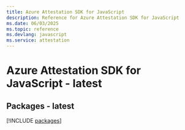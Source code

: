```yaml
---
title: Azure Attestation SDK for JavaScript
description: Reference for Azure Attestation SDK for JavaScript
ms.date: 06/03/2025
ms.topic: reference
ms.devlang: javascript
ms.service: attestation
---
```

# Azure Attestation SDK for JavaScript - latest
## Packages - latest
[!INCLUDE [packages](attestation-index.md)]